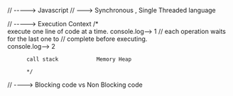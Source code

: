 // -----> Javascript 
  //  --->  Synchronous ,  Single Threaded language

// -----> Execution Context
          /*    
          execute one line of code at a time.
          console.log--> 1                      // each operation waits for the last one to 
                                                //  complete before executing.   
          console.log--> 2

          call stack            Memory Heap 
          
          */ 

// ----> Blocking code vs Non Blocking code

